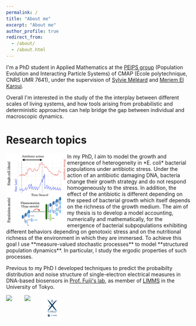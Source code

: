 ```yaml
---
permalink: /
title: "About me"
excerpt: "About me"
author_profile: true
redirect_from: 
  - /about/
  - /about.html
---
```


I'm a PhD student in Applied Mathematics at the [PEIPS group](https://portail.polytechnique.edu/cmap/fr/nos-equipes/peips-evolution-de-populations-et-systemes-de-particules-en-interaction) (Population Evolution and Interacting Particle Systems) of  CMAP (École polytechnique, CNRS UMR 7641), under the supervision of [Sylvie Méléard](https://sites.google.com/view/sylvie-meleard/accueil) and [Meriem El Karoui](http://www.elkarouilab.fr/). 

Overall I'm interested in the study of the the interplay between different scales of living systems, and how tools arising from probabilistic and deterministic approaches can help bridge the gap between individual and macroscopic dynamics.

# Research topics
<img align="left" width="33%" src="/images/fig_ecoligrowth.png">
In my PhD, I aim to model the growth and emergence of heterogeneity in *E. coli* bacterial populations under antibiotic stress. Under the action of an antibiotic damaging DNA, bacteria change their growth strategy and do not respond homogeneously to the stress. In addition, the effect of the antibiotic is different depending on the speed of bacterial growth which itself depends on the richness of the growth medium. The aim of my thesis is to develop a model accounting, numerically and mathematically, for the emergence of bacterial subpopulations exhibiting different behaviors depending on genotoxic stress and on the nutritional richness of the environment in which they are immersed. To achieve this goal I use **measure-valued stochastic processes** to model **structured population dynamics**. In particular, I study the ergodic properties of such processes.

 Previous to my PhD I developed techniques to predict the probaibilty distribution and noise structure of single-electron electrical measures in DNA-based biosensors in [Prof. Fujii's lab](http://www.microfluidics.iis.u-tokyo.ac.jp/), as member of [LIMMS](https://limmshp.iis.u-tokyo.ac.jp/) in the University of Tokyo.


<img align="left" width="10%" src="/images/logo_mmb.png">
<img align="left" width="10%" src="/images/logo_cmap.png">
<img align="left" width="10%" src="/images/logo_x.png">
